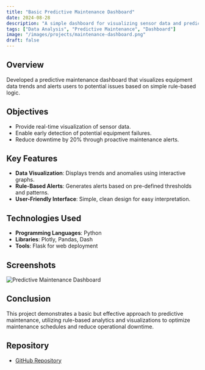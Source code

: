 ```yaml
---
title: "Basic Predictive Maintenance Dashboard"
date: 2024-08-28
description: "A simple dashboard for visualizing sensor data and predicting equipment issues based on pre-defined rules."
tags: ["Data Analysis", "Predictive Maintenance", "Dashboard"]
image: "/images/projects/maintenance-dashboard.png"
draft: false
---
```


## Overview

Developed a predictive maintenance dashboard that visualizes equipment data trends and alerts users to potential issues based on simple rule-based logic.

## Objectives

- Provide real-time visualization of sensor data.
- Enable early detection of potential equipment failures.
- Reduce downtime by 20% through proactive maintenance alerts.

## Key Features

- **Data Visualization**: Displays trends and anomalies using interactive graphs.
- **Rule-Based Alerts**: Generates alerts based on pre-defined thresholds and patterns.
- **User-Friendly Interface**: Simple, clean design for easy interpretation.

## Technologies Used

- **Programming Languages**: Python
- **Libraries**: Plotly, Pandas, Dash
- **Tools**: Flask for web deployment

## Screenshots

![Predictive Maintenance Dashboard](images/projects/maintenance-dashboard.png)  


## Conclusion

This project demonstrates a basic but effective approach to predictive maintenance, utilizing rule-based analytics and visualizations to optimize maintenance schedules and reduce operational downtime.

## Repository

- [GitHub Repository](https://github.com/yourusername/maintenance-dashboard)
